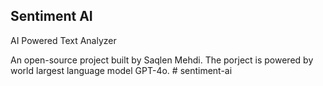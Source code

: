 ## Sentiment AI

AI Powered Text Analyzer

An open-source project built by Saqlen Mehdi. The porject is powered by world largest language model GPT-4o.
#   s e n t i m e n t - a i  
 